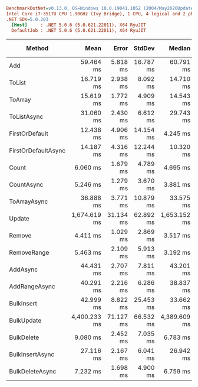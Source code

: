 ``` ini

BenchmarkDotNet=v0.13.0, OS=Windows 10.0.19041.1052 (2004/May2020Update/20H1)
Intel Core i7-3517U CPU 1.90GHz (Ivy Bridge), 1 CPU, 4 logical and 2 physical cores
.NET SDK=5.0.203
  [Host]     : .NET 5.0.6 (5.0.621.22011), X64 RyuJIT
  DefaultJob : .NET 5.0.6 (5.0.621.22011), X64 RyuJIT


```
|              Method |         Mean |     Error |    StdDev |       Median |       Gen 0 |      Gen 1 | Gen 2 |    Allocated |
|-------------------- |-------------:|----------:|----------:|-------------:|------------:|-----------:|------:|-------------:|
|                 Add |    59.464 ms |  5.818 ms | 16.787 ms |    60.791 ms |   2000.0000 |          - |     - |     6,761 KB |
|              ToList |    16.719 ms |  2.938 ms |  8.092 ms |    14.710 ms |           - |          - |     - |       334 KB |
|             ToArray |    15.619 ms |  1.772 ms |  4.909 ms |    14.543 ms |           - |          - |     - |       327 KB |
|         ToListAsync |    31.060 ms |  2.430 ms |  6.612 ms |    29.743 ms |   1000.0000 |          - |     - |     2,319 KB |
|      FirstOrDefault |    12.438 ms |  4.906 ms | 14.154 ms |     4.245 ms |           - |          - |     - |         9 KB |
| FirstOrDefaultAsync |    14.187 ms |  4.316 ms | 12.244 ms |    10.320 ms |           - |          - |     - |        13 KB |
|               Count |     6.060 ms |  1.679 ms |  4.789 ms |     4.695 ms |           - |          - |     - |         6 KB |
|          CountAsync |     5.246 ms |  1.279 ms |  3.670 ms |     3.881 ms |           - |          - |     - |        10 KB |
|        ToArrayAsync |    36.888 ms |  3.771 ms | 10.879 ms |    33.575 ms |   1000.0000 |          - |     - |     2,327 KB |
|              Update | 1,674.619 ms | 31.134 ms | 62.892 ms | 1,653.152 ms | 266000.0000 | 30000.0000 |     - |   599,481 KB |
|              Remove |     4.411 ms |  1.029 ms |  2.869 ms |     3.517 ms |           - |          - |     - |         7 KB |
|         RemoveRange |     5.463 ms |  2.109 ms |  5.913 ms |     3.192 ms |           - |          - |     - |         7 KB |
|            AddAsync |    44.431 ms |  2.707 ms |  7.811 ms |    43.201 ms |   3000.0000 |          - |     - |     7,066 KB |
|       AddRangeAsync |    40.291 ms |  2.216 ms |  6.286 ms |    38.837 ms |   3000.0000 |          - |     - |     7,455 KB |
|          BulkInsert |    42.999 ms |  8.822 ms | 25.453 ms |    33.662 ms |   2000.0000 |          - |     - |     5,965 KB |
|          BulkUpdate | 4,400.233 ms | 71.127 ms | 66.532 ms | 4,389.609 ms | 839000.0000 | 87000.0000 |     - | 1,824,987 KB |
|          BulkDelete |     9.080 ms |  2.452 ms |  7.035 ms |     6.783 ms |           - |          - |     - |         7 KB |
|     BulkInsertAsync |    27.116 ms |  2.167 ms |  6.041 ms |    26.942 ms |   2000.0000 |          - |     - |     5,331 KB |
|     BulkDeleteAsync |     7.232 ms |  1.698 ms |  4.900 ms |     6.759 ms |           - |          - |     - |         8 KB |
